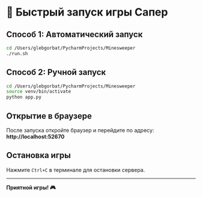 # 🎯 Быстрый запуск игры Сапер

## Способ 1: Автоматический запуск
```bash
cd /Users/glebgorbat/PycharmProjects/Minesweeper
./run.sh
```

## Способ 2: Ручной запуск
```bash
cd /Users/glebgorbat/PycharmProjects/Minesweeper
source venv/bin/activate
python app.py
```

## Открытие в браузере
После запуска откройте браузер и перейдите по адресу:
**http://localhost:52670**

## Остановка игры
Нажмите `Ctrl+C` в терминале для остановки сервера.

---
**Приятной игры! 🎮**
